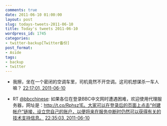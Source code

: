 ```yaml
---
comments: true
date: 2011-06-10 01:00:00
layout: post
slug: todays-tweets-2011-06-10
title: Today's tweets 2011-06-10
wordpress_id: 1745
categories:
- twitter-backup[Twitter备份]
post_format:
- Aside
tags:
- backup
- twitter
---
```





  * 我擦，坐在一个密闭的空调车里，司机竟然不开空调。这司机想谋杀一车人嘛？ [22:17:01, 2011-06-10](http://twitter.com/gfrog/statuses/79190333652598784)





  * RT [@bbcchinese](http://twitter.com/bbcchinese): 如果各位在登录BBC中文网时遭遇困难，欢迎使用代理服务器，网址是：http://t.co/Rphsz1E。大家可以在登录后的页面上点击“创建帐户”链接，设立您自己的账户，以便将来在服务中断时仍然可以获得有关的技术支持信息。 [22:35:03, 2011-06-10](http://twitter.com/gfrog/statuses/79194872267022336)




